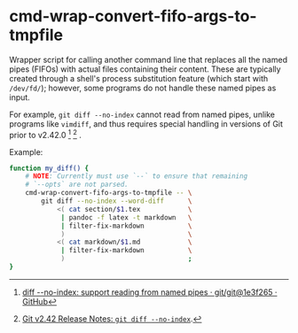 # cmd-wrap-convert-fifo-args-to-tmpfile

Wrapper script for calling another command line that replaces all the named
pipes (FIFOs) with actual files containing their content. These are typically
created through a shell's process substitution feature (which start with
`/dev/fd/`); however, some programs do not handle these named pipes as input.

For example, `git diff --no-index` cannot read from named pipes, unlike
programs like `vimdiff`, and thus requires special handling in versions of Git
prior to v2.42.0
[^git-log-commit-diff-no-index-named-pipes]
[^git-relnotes-diff-no-index-named-pipes]
.

Example:
```bash
function my_diff() {
    # NOTE: Currently must use `--` to ensure that remaining
    # `--opts` are not parsed.
    cmd-wrap-convert-fifo-args-to-tmpfile -- \
        git diff --no-index --word-diff      \
            <( cat section/$1.tex            \
             | pandoc -f latex -t markdown   \
             | filter-fix-markdown           \
             )                               \
            <( cat markdown/$1.md            \
             | filter-fix-markdown           \
             )                               ;
}

```

[^git-log-commit-diff-no-index-named-pipes]: [diff --no-index: support reading from named pipes · git/git@1e3f265 · GitHub](https://github.com/git/git/commit/1e3f26542a6ecd3006c2c0d5ccc0bae4a700f7e5)

[^git-relnotes-diff-no-index-named-pipes]: [Git v2.42 Release Notes: `git diff --no-index`](https://github.com/git/git/blob/v2.42.0/Documentation/RelNotes/2.42.0.txt#L25-L27).
